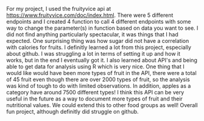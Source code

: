 For my project, I used the fruityvice api at https://www.fruityvice.com/doc/index.html. There were 5 different endpoints and I created 4 
function to call 4 different endpoints with some way to change the parameter(s) in function based on data you want to see. I did not find 
anything particularly spectacular, it was things that I had expected. One surprising thing was how sugar did not have a correlation with 
calories for fruits. I definitly learned a lot from this project, especially about github. I was struggling a lot in terms of setting it up
and how it works, but in the end I eventually got it. I also learned about API's and being able to get data for analysis using R which is 
very nice. One thing that I would like would have been more types of fruit in the API, there were a total of 45 fruit even though there are
over 2000 types of fruit, so the analysis was kind of tough to do with limited observations. In addition, apples as a category 
have around 7500 different types! I think this API can be very useful in the future as a way to document more types of fruit and their
nutritional values. We could extend this to other food groups as well! Overall fun project, although definitly did struggle on github.
